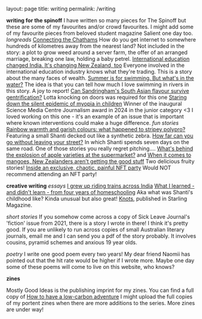 layout: page
title: writing
permalink: /writing

**writing for the spinoff**
I have written so many pieces for The Spinoff but these are some of my favourites and/or crowd favourites. I might add some of my favourite pieces from beloved student magazine Salient one day too. 
_longreads_
[Connecting the Chathams](https://thespinoff.co.nz/internet/10-06-2022/connecting-the-chathams) How do you get internet to somewhere hundreds of kilometres away from the nearest land? Not included in the story: a plot to grow weed around a server farm, the offer of an arranged marriage, breaking one law, holding a baby petrel. 
[International education changed India. It's changing New Zealand, too](https://thespinoff.co.nz/society/08-01-2024/international-education-changed-india-its-changing-new-zealand-too-2) Everyone involved in the international education industry knows what they're trading. This is a story about the many faces of wealth. 
[Summer is for swimming. But what's in the water?](https://thespinoff.co.nz/society/15-12-2023/summer-is-for-swimming-but-whats-in-the-water) The idea is that you can tell how much I love swimming in rivers in this story. A joy to report! 
[Can Sandringham's South Asian flavour survive gentrification?](https://thespinoff.co.nz/kai/08-07-2024/can-sandringhams-south-asian-flavour-survive-gentrification) Lotta knocking on doors was required for this one
[Staring down the silent epidemic of myopia in children](https://thespinoff.co.nz/society/15-04-2024/staring-down-the-silent-epidemic-of-childrens-myopia) Winner of the inaugural Science Media Centre Journalism award in 2024 in the junior category <3 I loved working on this one - it's an example of an issue that is important where known interventions could make a huge difference. 
_fun stories_
[Rainbow warmth and garish colours: what happened to stripey polypro?](https://thespinoff.co.nz/society/08-07-2024/rainbow-warmth-and-garish-colours-when-did-stripy-polyprop-disappear) Featuring a small Shanti decked out like a synthetic zebra. 
[How far can you go without leaving your street?](https://thespinoff.co.nz/society/07-01-2024/how-far-can-you-go-without-leaving-your-street-2) In which Shanti spends seven days on the same road. One of those stories you really regret pitching.... 
[What's behind the explosion of apple varieties at the supermarket?](https://thespinoff.co.nz/kai/28-03-2024/whats-behind-the-explosion-of-apple-varieties-at-the-supermarket) and [When it comes to mangoes, New Zealanders aren't getting the good stuff](https://thespinoff.co.nz/kai/14-06-2023/when-it-comes-to-mangoes-new-zealanders-arent-getting-the-good-stuff) Two delicious fruity stories! 
[Inside an exclusive, chaotic, painful NFT party](https://thespinoff.co.nz/summer-2022/31-12-2022/inside-an-exclusive-chaotic-painful-nft-party) Would NOT recommend attending an NFT party! 

**creative writing**
_essays_
[I grew up riding trains across India](https://thespinoff.co.nz/society/19-02-2023/the-sunday-essay-i-grew-up-riding-trains-across-india)
[What I learned - and didn't learn - from four years of homeschooling](https://thespinoff.co.nz/society/10-10-2024/what-i-learned-and-didnt-learn-from-four-years-of-home-education) Aka what was Shanti's childhood like? Kinda unusual but also great! 
[Knots](https://www.starlingmag.com/issue-9/shanti-mathias), published in Starling Magazine. 

_short stories_
If you somehow come across a copy of Sick Leave Journal's 'fiction' issue from 2021, there is a story I wrote in there! I think it's pretty good. If you are unlikely to run across copies of small Australian literary journals, email me and I can send you a pdf of the story probably. It involves cousins, pyramid schemes and anxious 19 year olds. 

_poetry_
I write one good poem every two years! My dear friend Naomii has pointed out that the hit rate would be higher if I wrote more. Maybe one day some of these poems will come to live on this website, who knows? 

**zines**

Mostly Good Ideas is the publishing imprint for my zines. You can find a full copy of [How to have a low-carbon adventure](https://mostlygoodideas.nz/zine) I might upload the full copies of my portent zines when there are more additions to the series. More zines are under way! 
